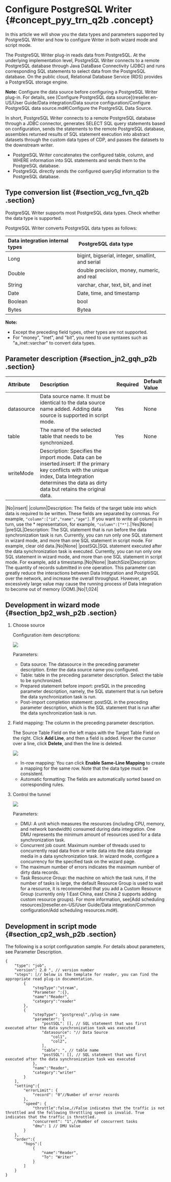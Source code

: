 # Configure PostgreSQL Writer {#concept_pyy_trn_q2b .concept}

In this article we will show you the data types and parameters supported by PostgreSQL Writer and how to configure Writer in both wizard mode and script mode.

The PostgreSQL Writer plug-in reads data from PostgreSQL. At the underlying implementation level, PostgreSQL Writer connects to a remote PostgreSQL database through Java DataBase Connectivity \(JDBC\) and runs corresponding SQL statements to select data from the PostgreSQL database. On the public cloud, Relational Database Service \(RDS\) provides a PostgreSQL storage engine. 

**Note:** Configure the data source before configuring a PostgreSQL Writer plug-in. For details, see [Configure PostgreSQL data source](reseller.en-US/User Guide/Data integration/Data source configuration/Configure PostgreSQL data source.md#)Configure the PostgreSQL Data Source.

In short, PostgreSQL Writer connects to a remote PostgreSQL database through a JDBC connector, generates SELECT SQL query statements based on configuration, sends the statements to the remote PostgreSQL database, assembles returned results of SQL statement execution into abstract datasets through the custom data types of CDP, and passes the datasets to the downstream writer.

-   PostgreSQL Writer concatenates the configured table, column, and WHERE information into SQL statements and sends them to the PostgreSQL database.
-   PostgreSQL directly sends the configured querySql information to the PostgreSQL database.

## Type conversion list {#section_vcg_fvn_q2b .section}

PostgreSQL Writer supports most PostgreSQL data types. Check whether the data type is supported.

PostgreSQL Writer converts PostgreSQL data types as follows:

|Data integration internal types| PostgreSQL data type|
|:------------------------------|:--------------------|
|Long|bigint, bigserial, integer, smallint, and serial|
|Double|double precision, money, numeric, and real|
|String|varchar, char, text, bit, and inet|
|Date|Date, time, and timestamp|
|Boolean|bool|
|Bytes|Bytea|

**Note:** 

-   Except the preceding field types, other types are not supported.
-   For "money", "inet", and "bit", you need to use syntaxes such as "a\_inet::varchar" to convert data types.

## Parameter description​ {#section_jn2_gqh_p2b .section}

|Attribute|Description| Required|Default Value|
|:--------|:----------|:--------|:------------|
|datasource|Data source name. It must be identical to the data source name added. Adding data source is supported in script mode.|Yes|None|
|table|The name of the selected table that needs to be synchronized.|Yes|None|
|writeMode|Description: Specifies the import mode. Data can be inserted.insert: If the primary key conflicts with the unique index, Data Integration determines the data as dirty data but retains the original data.

|No|insert|
|column|Description: The fields of the target table into which data is required to be written. These fields are separated by commas. For example, `"column":["id","name","age"]`. If you want to write all columns in turn, use the \* representation, for example, `"column":["*"]`.|Yes|None|
|preSQL|Description: The SQL statement that is run before the data synchronization task is run. Currently, you can run only one SQL statement in wizard mode, and more than one SQL statement in script mode. For example, clear old data.|No|None|
|postSQL|SQL statement executed after the data synchronization task is executed. Currently, you can run only one SQL statement in wizard mode, and more than one SQL statement in script mode. For example, add a timestamp.|No|None|
|batchSize|Description: The quantity of records submitted in one operation. This parameter can greatly reduce the interactions between Data Integration and PostgreSQL over the network, and increase the overall throughput. However, an excessively large value may cause the running process of Data Integration to become out of memory \(OOM\).|No|1,024|

## Development in wizard mode {#section_bp2_wsh_p2b .section}

1.  Choose source

    Configuration item descriptions:

    ![](http://static-aliyun-doc.oss-cn-hangzhou.aliyuncs.com/assets/img/16253/15413891608214_en-US.png)

    Parameters:

    -   Data source: The datasource in the preceding parameter description. Enter the data source name you configured.
    -   Table: table in the preceding parameter description. Select the table to be synchronized.
    -   Prepared statement before import: preSQL in the preceding parameter description, namely, the SQL statement that is run before the data synchronization task is run.
    -   Post-import completion statement: postSQL in the preceding parameter description, which is the SQL statement that is run after the data synchronization task is run.
2.  Field mapping: The column in the preceding parameter description.

    The Source Table Field on the left maps with the Target Table Field on the right. Click **Add Line**, and then a field is added. Hover the cursor over a line, click **Delete**, and then the line is deleted.

    ![](http://static-aliyun-doc.oss-cn-hangzhou.aliyuncs.com/assets/img/16253/15413891608215_en-US.png)

    -   In-row mapping: You can click **Enable Same-Line Mapping** to create a mapping for the same row. Note that the data type must be consistent.
    -   Automatic formatting: The fields are automatically sorted based on corresponding rules.
3.  Control the tunnel

    ![](http://static-aliyun-doc.oss-cn-hangzhou.aliyuncs.com/assets/img/16221/15413891607675_en-US.png)

    Parameters:

    -   DMU: A unit which measures the resources \(including CPU, memory, and network bandwidth\) consumed during data integration. One DMU represents the minimum amount of resources used for a data synchronization task.
    -   Concurrent job count: Maximum number of threads used to concurrently read data from or write data into the data storage media in a data synchronization task. In wizard mode, configure a concurrency for the specified task on the wizard page.
    -   The maximum number of errors indicates the maximum number of dirty data records.
    -   Task Resource Group: the machine on which the task runs, if the number of tasks is large, the default Resource Group is used to wait for a resource, it is recommended that you add a Custom Resource Group \(currently only 1 East China, east China 2 supports adding custom resource groups\). For more information, see[Add scheduling resources](reseller.en-US/User Guide/Data integration/Common configuration/Add scheduling resources.md#).

## Development in script mode {#section_cp2_wsh_p2b .section}

The following is a script configuration sample. For details about parameters, see Parameter Description.

```
{
    "type": "job",
    "version": 2.0 ", // version number
    "steps": [// below is the template for reader, you can find the appropriate read plug-in documentation.
        {
            "stepType":"stream",
            "Parameter ":{},
            "name":"Reader",
            "category":"reader"
        },
        {
            "stepType": "postgresql",/plug-in name
            "parameter": {
                "postSQL": [], // SQL statement that was first executed after the data synchronization task was executed
                "datasource": "// Data Source
                    "col1",
                    "col2",
                ],
                "table": ", // table name
                "postSQL": [], // SQL statement that was first executed after the data synchronization task was executed
            },
            "name":"Reader",
            "category":"writer"
        }
    ],
    "setting":{
        "errorLimit": {
            "record": "0"//Number of error records
        },
        "speed": {
            "throttle":false,//False indicates that the traffic is not throttled and the following throttling speed is invalid. True indicates that the traffic is throttled.
            "concurrent": "1",//Number of concurrent tasks
            "dmu": 1 // DMU Value
        }
    },
    "order":{
        "hops":[
            {
                "name":"Reader",
                "To": "Writer"
            }
        ]
    }
}
```

